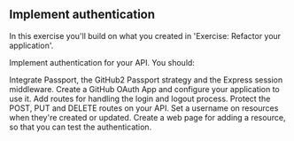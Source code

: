 ## Implement authentication

In this exercise you'll build on what you created in 'Exercise: Refactor your application'.

Implement authentication for your API. You should:

Integrate Passport, the GitHub2 Passport strategy and the Express session middleware. Create a GitHub OAuth App and configure your application to use it. Add routes for handling the login and logout process. Protect the POST, PUT and DELETE routes on your API. Set a username on resources when they're created or updated. Create a web page for adding a resource, so that you can test the authentication.